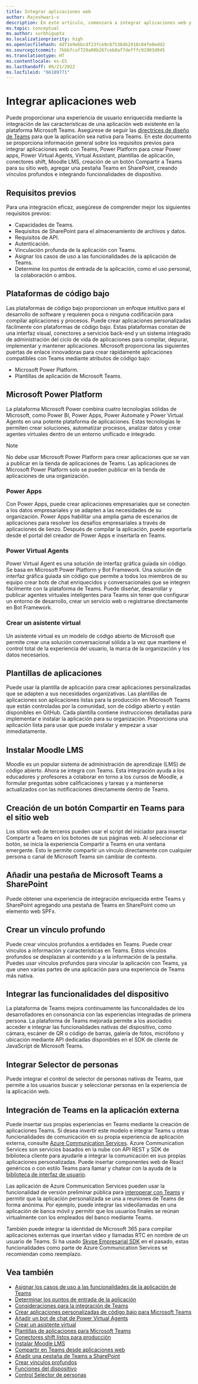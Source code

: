 ```yaml
---
title: Integrar aplicaciones web
author: Rajeshwari-v
description: En este artículo, comenzará a integrar aplicaciones web y funcionalidades de dispositivos con la aplicación Microsoft Teams. Power Platform para crear aplicaciones de Power, Power Virtual Agents, Virtual Assistant, plantillas de aplicaciones, conectores de Turnos, Moodle LMS.
ms.topic: conceptual
ms.author: surbhigupta
ms.localizationpriority: high
ms.openlocfilehash: 4df1e9ebbcdf23fce9c875384b2918c84fe0edd2
ms.sourcegitcommit: 7bbb7caf729a00b267ceb8af7defffc91903d945
ms.translationtype: HT
ms.contentlocale: es-ES
ms.lasthandoff: 06/21/2022
ms.locfileid: "66189771"
---
```

# <a name="integrate-web-apps"></a>Integrar aplicaciones web

Puede proporcionar una experiencia de usuario enriquecida mediante la integración de las características de una aplicación web existente en la plataforma Microsoft Teams. Asegúrese de seguir las [directrices de diseño de Teams](~/concepts/design/understand-use-cases.md) para que la aplicación sea nativa para Teams.
En este documento se proporciona información general sobre los requisitos previos para integrar aplicaciones web con Teams, Power Platform para crear Power apps, Power Virtual Agents, Virtual Assistant, plantillas de aplicación, conectores shift, Moodle LMS, creación de un botón Compartir a Teams para su sitio web, agregar una pestaña Teams en SharePoint, creando vínculos profundos e integrando funcionalidades de dispositivo.

## <a name="prerequisites"></a>Requisitos previos

Para una integración eficaz, asegúrese de comprender mejor los siguientes requisitos previos:

* Capacidades de Teams.
* Requisitos de SharePoint para el almacenamiento de archivos y datos.
* Requisitos de API.
* Autenticación.
* Vinculación profunda de la aplicación con Teams.
* Asignar los casos de uso a las funcionalidades de la aplicación de Teams.
* Determine los puntos de entrada de la aplicación, como el uso personal, la colaboración o ambos.

## <a name="low-code-platforms"></a>Plataformas de código bajo

Las plataformas de código bajo proporcionan un enfoque intuitivo para el desarrollo de software y requieren poca o ninguna codificación para compilar aplicaciones y procesos. Puede crear aplicaciones personalizadas fácilmente con plataformas de código bajo. Estas plataformas constan de una interfaz visual, conectores a servicios back-end y un sistema integrado de administración del ciclo de vida de aplicaciones para compilar, depurar, implementar y mantener aplicaciones. Microsoft proporciona las siguientes puertas de enlace innovadoras para crear rápidamente aplicaciones compatibles con Teams mediante atributos de código bajo:

* Microsoft Power Platform.
* Plantillas de aplicación de Microsoft Teams.

## <a name="microsoft-power-platform"></a>Microsoft Power Platform

La plataforma Microsoft Power combina cuatro tecnologías sólidas de Microsoft, como Power BI, Power Apps, Power Automate y Power Virtual Agents en una potente plataforma de aplicaciones. Estas tecnologías le permiten crear soluciones, automatizar procesos, analizar datos y crear agentes virtuales dentro de un entorno unificado e integrado.

>[!NOTE]
>No debe usar Microsoft Power Platform para crear aplicaciones que se van a publicar en la tienda de aplicaciones de Teams. Las aplicaciones de Microsoft Power Platform solo se pueden publicar en la tienda de aplicaciones de una organización.

### <a name="power-apps"></a>Power Apps

Con Power Apps, puede crear aplicaciones empresariales que se conecten a los datos empresariales y se adapten a las necesidades de su organización. Power Apps habilitar una amplia gama de escenarios de aplicaciones para resolver los desafíos empresariales a través de aplicaciones de lienzo. Después de compilar la aplicación, puede exportarla desde el portal del creador de Power Apps e insertarla en Teams.

### <a name="power-virtual-agents"></a>Power Virtual Agents

Power Virtual Agent es una solución de interfaz gráfica guiada sin código. Se basa en Microsoft Power Platform y Bot Framework. Una solución de interfaz gráfica guiada sin código que permite a todos los miembros de su equipo crear bots de chat enriquecidos y conversacionales que se integren fácilmente con la plataforma de Teams. Puede diseñar, desarrollar y publicar agentes virtuales inteligentes para Teams sin tener que configurar un entorno de desarrollo, crear un servicio web o registrarse directamente en Bot Framework.

### <a name="create-virtual-assistant"></a>Crear un asistente virtual

Un asistente virtual es un modelo de código abierto de Microsoft que permite crear una solución conversacional sólida a la vez que mantiene el control total de la experiencia del usuario, la marca de la organización y los datos necesarios.

## <a name="app-templates"></a>Plantillas de aplicaciones

Puede usar la plantilla de aplicación para crear aplicaciones personalizadas que se adapten a sus necesidades organizativas. Las plantillas de aplicaciones son aplicaciones listas para la producción en Microsoft Teams que están controladas por la comunidad, son de código abierto y están disponibles en GitHub. Cada plantilla contiene instrucciones detalladas para implementar e instalar la aplicación para su organización. Proporciona una aplicación lista para usar que puede instalar y empezar a usar inmediatamente.

## <a name="install-moodle-lms"></a>Instalar Moodle LMS

Moodle es un popular sistema de administración de aprendizaje (LMS) de código abierto. Ahora se integra con Teams. Esta integración ayuda a los educadores y profesores a colaborar en torno a los cursos de Moodle, a formular preguntas sobre calificaciones y tareas y a mantenerse actualizados con las notificaciones directamente dentro de Teams.

## <a name="create-a-share-to-teams-button-for-your-website"></a>Creación de un botón Compartir en Teams para el sitio web

Los sitios web de terceros pueden usar el script del iniciador para insertar Compartir a Teams en los botones de sus páginas web. Al seleccionar el botón, se inicia la experiencia Compartir a Teams en una ventana emergente. Esto le permite compartir un vínculo directamente con cualquier persona o canal de Microsoft Teams sin cambiar de contexto.

## <a name="add-a-microsoft-teams-tab-in-sharepoint"></a>Añadir una pestaña de Microsoft Teams a SharePoint

Puede obtener una experiencia de integración enriquecida entre Teams y SharePoint agregando una pestaña de Teams en SharePoint como un elemento web SPFx.

## <a name="create-deep-link"></a>Crear un vínculo profundo

Puede crear vínculos profundos a entidades en Teams. Puede crear vínculos a información y características en Teams. Estos vínculos profundos se desplazan al contenido y a la información de la pestaña. Puedes usar vínculos profundos para vincular la aplicación con Teams, ya que unen varias partes de una aplicación para una experiencia de Teams más nativa.

## <a name="integrate-device-capabilities"></a>Integrar las funcionalidades del dispositivo

La plataforma de Teams mejora continuamente las funconalidades de los desarrolladores en consonancia con las experiencias integradas de primera persona. La plataforma de Teams mejorada permite a los asociados acceder e integrar las funcionalidades nativas del dispositivo, como cámara, escáner de QR o código de barras, galería de fotos, micrófono y ubicación mediante API dedicadas disponibles en el SDK de cliente de JavaScript de Microsoft Teams.

## <a name="integrate-people-picker"></a>Integrar Selector de personas

Puede integrar el control de selector de personas nativas de Teams, que permite a los usuarios buscar y seleccionar personas en la experiencia de la aplicación web.

## <a name="integrate-teams-in-your-external-app"></a>Integración de Teams en la aplicación externa

Puede insertar sus propias experiencias en Teams mediante la creación de aplicaciones Teams. Si desea *invertir* este modelo e integrar Teams u otras funcionalidades de comunicación en su propia experiencia de aplicación externa, consulte [Azure Communication Services](/azure/communication-services/overview). Azure Communication Services son servicios basados en la nube con API REST y SDK de biblioteca cliente para ayudarle a integrar la comunicación en sus propias aplicaciones personalizadas. Puede insertar componentes web de React genéricos o con estilo Teams para llamar y chatear con la ayuda de la [biblioteca de interfaz de usuario](https://azure.github.io/communication-ui-library/).

Las aplicación de Azure Communication Services pueden usar la funcionalidad de versión preliminar pública para [interoperar con Teams](/azure/communication-services/concepts/teams-interop) y permitir que la aplicación personalizada se una a reuniones de Teams de forma anónima. Por ejemplo, puede integrar las videollamadas en una aplicación de banca móvil y permitir que los usuarios finales se reúnan virtualmente con los empleados del banco mediante Teams.

También puede integrar la identidad de Microsoft 365 para compilar aplicaciones externas que insertan vídeo y llamadas RTC en nombre de un usuario de Teams. Si ha usado [Skype Empresarial SDK](/skype-sdk/appsdk/skypeappsdk) en el pasado, estas funcionalidades como parte de Azure Communication Services se recomiendan como reemplazo.

## <a name="see-also"></a>Vea también

* [Asignar los casos de uso a las funcionalidades de la aplicación de Teams](~/concepts/design/map-use-cases.md)
* [Determinar los puntos de entrada de la aplicación](~/concepts/extensibility-points.md)
* [Consideraciones para la integración de Teams](~/samples/integrating-web-apps.md)
* [Crear aplicaciones personalizadas de código bajo para Microsoft Teams](~/samples/teams-low-code-solutions.md)
* [Añadir un bot de chat de Power Virtual Agents](~/bots/how-to/add-power-virtual-agents-bot-to-teams.md)
* [Crear un asistente virtual](~/samples/virtual-assistant.md)
* [Plantillas de aplicaciones para Microsoft Teams](~/samples/app-templates.md)
* [Conectores shift listos para producción](~/samples/shifts-wfm-connectors.md)
* [Instalar Moodle LMS](~/resources/moodleinstructions.md)
* [Compartir en Teams desde aplicaciones web](~/concepts/build-and-test/share-to-teams-from-web-apps.md)
* [Añadir una pestaña de Teams a SharePoint](~/tabs/how-to/tabs-in-sharepoint.md)
* [Crear vínculos profundos](~/concepts/build-and-test/deep-links.md)
* [Funciones del dispositivo](~/concepts/device-capabilities/device-capabilities-overview.md)
* [Control Selector de personas](~/concepts/device-capabilities/people-picker-capability.md)
